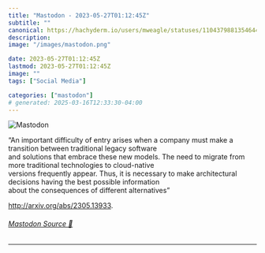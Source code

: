 ```yaml
---
title: "Mastodon - 2023-05-27T01:12:45Z"
subtitle: ""
canonical: https://hachyderm.io/users/mweagle/statuses/110437988135464496
description:
image: "/images/mastodon.png"

date: 2023-05-27T01:12:45Z
lastmod: 2023-05-27T01:12:45Z
image: ""
tags: ["Social Media"]

categories: ["mastodon"]
# generated: 2025-03-16T12:33:30-04:00
---
```

![Mastodon](/images/mastodon.png)

<p>“An important difficulty of entry arises when a company must make a transition between traditional legacy software<br />and solutions that embrace these new models. The need to migrate from more traditional technologies to cloud-native<br />versions frequently appear. Thus, it is necessary to make architectural decisions having the best possible information<br />about the consequences of different alternatives”</p><p><a href="http://arxiv.org/abs/2305.13933" target="_blank" rel="nofollow noopener noreferrer" translate="no"><span class="invisible">http://</span><span class="">arxiv.org/abs/2305.13933</span><span class="invisible"></span></a>.</p>


###### [Mastodon Source 🐘](https://hachyderm.io/@mweagle/110437988135464496)

___
